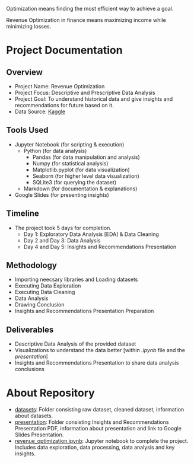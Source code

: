 Optimization means finding the most efficient way to achieve a goal.

Revenue Optimization in finance means maximizing income while minimizing losses.

# Project Documentation

## Overview
- Project Name: Revenue Optimization 
- Project Focus: Descriptive and Prescriptive Data Analysis
- Project Goal: To understand historical data and give insights and recommendations for future based on it.
- Data Source: [Kaggle](https://www.kaggle.com/datasets/himelsarder/coffee-shop-daily-revenue-prediction-dataset)

## Tools Used
- Jupyter Notebook (for scripting & execution)
  - Python (for data analysis)
    - Pandas (for data manipulation and analysis)
    - Numpy (for statistical analysis)
    - Matplotlib.pyplot (for data visualization)
    - Seaborn (for higher level data visualization)
    - SQLite3 (for querying the dataset)
  - Markdown (for documentation & explanations)
- Google Slides (for presenting insights)

## Timeline
- The project took 5 days for completion.
  - Day 1: Exploratory Data Analysis [EDA] & Data Cleaning
  - Day 2 and Day 3: Data Analysis
  - Day 4 and Day 5: Insights and Recommendations Presentation

## Methodology
-   Importing neecsary libraries and Loading datasets
-   Executing Data Exploration
-   Executing Data Cleaning
-   Data Analysis
-   Drawing Conclusion
-   Insights and Recommendations Presentation Preparation

## Deliverables
- Descriptive Data Analysis of the provided dataset
- Visualizations to understand the data better [within *.ipynb* file and the *presentation*]
- Insights and Recommendations Presentation to share data analysis conclusions

# About Repository
- [datasets](https://github.com/anshika-kashyap/revenue-optimization/tree/main/datasets): Folder consisting raw dataset, cleaned dataset, information about datasets.
- [presentation](https://github.com/anshika-kashyap/revenue-optimization/tree/main/presentation): Folder consisting Insights and Recommendations Presentation PDF, information about presentation and link to Google Slides Presentation.
- [revenue_optimization.ipynb](https://github.com/anshika-kashyap/revenue-optimization/blob/main/revenue_optimization.ipynb): Jupyter notebook to complete the project. Includes data exploration, data processing, data analysis and key insights.

